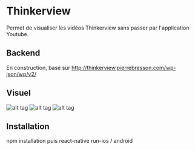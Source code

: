 # Thinkerview
Permet de visualiser les vidéos Thinkerview sans passer par l'application Youtube.

## Backend
En construction, basé sur http://thinkerview.pierrebresson.com/wp-json/wp/v2/

## Visuel
![alt tag](https://github.com/PierreBresson/thinkerview/blob/master/screen1.jpg)
![alt tag](https://github.com/PierreBresson/thinkerview/blob/master/screen2.jpg)
![alt tag](https://github.com/PierreBresson/thinkerview/blob/master/screen3.jpg)

## Installation
npm installation puis react-native run-ios / android